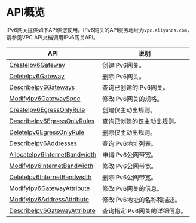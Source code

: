 # API概览

IPv6网关提供如下API供您使用。IPv6网关的API服务地址为`vpc.aliyuncs.com`，请参见VPC API文档调用IPv6网关API。

|API|说明|
|---|--|
|[CreateIpv6Gateway](/intl.zh-CN/API参考/IPv6网关/CreateIpv6Gateway.md)|创建IPv6网关。|
|[DeleteIpv6Gateway](/intl.zh-CN/API参考/IPv6网关/DeleteIpv6Gateway.md)|删除IPv6网关。|
|[DescribeIpv6Gateways](/intl.zh-CN/API参考/IPv6网关/DescribeIpv6Gateways.md)|查询已创建的IPv6网关。|
|[ModifyIpv6GatewaySpec](/intl.zh-CN/API参考/IPv6网关/ModifyIpv6GatewaySpec.md)|修改IPv6网关的规格。|
|[CreateIpv6EgressOnlyRule](/intl.zh-CN/API参考/IPv6网关/CreateIpv6EgressOnlyRule.md)|创建仅主动出规则。|
|[DescribeIpv6EgressOnlyRules](/intl.zh-CN/API参考/IPv6网关/DescribeIpv6EgressOnlyRules.md)|查询已创建的仅主动出规则。|
|[DeleteIpv6EgressOnlyRule](/intl.zh-CN/API参考/IPv6网关/DeleteIpv6EgressOnlyRule.md)|删除仅主动出规则。|
|[DescribeIpv6Addresses](/intl.zh-CN/API参考/IPv6网关/DescribeIpv6Addresses.md)|查询IPv6地址列表。|
|[AllocateIpv6InternetBandwidth](/intl.zh-CN/API参考/IPv6网关/AllocateIpv6InternetBandwidth.md)|申请IPv6公网带宽。|
|[ModifyIpv6InternetBandwidth](/intl.zh-CN/API参考/IPv6网关/ModifyIpv6InternetBandwidth.md)|修改IPv6公网带宽。|
|[DeleteIpv6InternetBandwidth](/intl.zh-CN/API参考/IPv6网关/DeleteIpv6InternetBandwidth.md)|删除IPv6公网带宽。|
|[ModifyIpv6GatewayAttribute](/intl.zh-CN/API参考/IPv6网关/ModifyIpv6GatewayAttribute.md)|修改IPv6网关的信息。|
|[ModifyIpv6AddressAttribute](/intl.zh-CN/API参考/IPv6网关/ModifyIpv6AddressAttribute.md)|修改IPv6地址的名称和描述。|
|[DescribeIpv6GatewayAttribute](/intl.zh-CN/API参考/IPv6网关/DescribeIpv6GatewayAttribute.md)|查询指定IPv6网关的详细信息。|

